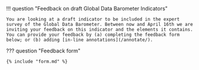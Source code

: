 !!! question "Feedback on draft Global Data Barometer Indicators"

    You are looking at a draft indicator to be included in the expert survey of the Global Data Barometer. Between now and April 16th we are inviting your feedback on this indicator and the elements it contains. 
    You can provide your feedback by (a) completing the feedback form below; or (b) adding [in-line annotations](/annotate/).

??? question "Feedback form"

    {% include "form.md" %}
